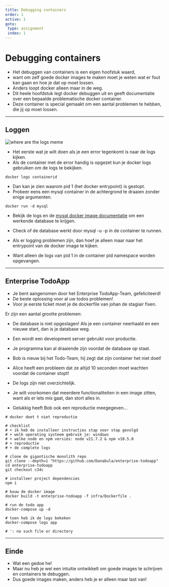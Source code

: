 ```yaml
---
title: Debugging containers
order: 1
active: 1
goto:
 type: assignment
 index: 1
---
```


# Debugging containers

- Het debuggen van containers is een eigen hoofstuk waard,
- want om zelf goede docker images te maken moet je weten wat er fout kan gaan en hoe je dat op moet lossen.
- Anders loopt docker alleen maar in de weg.
- Dit heele hoofdstuk legt docker debuggen uit en geeft documentatie over een bepaalde problematische docker container.
- Deze container is special gemaakt om een aantal problemen te hebben, die jij op moet lossen.

---


## Loggen

![where are the logs meme](@where-are-the-logs.png)

- Het eerste wat je wilt doen als je een error tegenkomt is naar de logs kijken.
- Als de container met de error handig is opgezet kun je docker logs gebruiken om de logs te bekijken.
```shell
docker logs containerid
```
- Dan kan je zien waarom pid 1 (het docker entrypoint) is gestopt.
- Probeer eens een mysql container in de achtergrond te draaien zonder enige argumenten.
```shell
docker run -d mysql
```
- Bekijk de logs en de [mysql docker image documentatie](https://hub.docker.com/_/mysql/) om een werkende database te krijgen.
- Check of de database werkt door mysql -u <user> -p in de container te runnen.

- Als er logging problemen zijn, dan hoef je alleen maar naar het entrypoint van de docker image te kijken.
- Want alleen de logs van pid 1 in de container pid namespace worden opgevangen.

---


## Enterprise TodoApp

- Je bent aangenomen door het Enterprise TodoApp-Team, gefeliciteerd!
- De beste oplossing voor al uw todos problemen!
- Voor je eerste ticket moet je de dockerfile van johan de stagiair fixen.

Er zijn een aantal grootte problemen:
- De database is niet opgeslagen! Als je een container neerhaald en een nieuwe start, dan is je database weg.
- Een wordt een development server gebruikt voor productie.
- Je programma kan al draaiende zijn voordat de database op staat.
- Bob is nieuw bij het Todo-Team, hij zegt dat zijn container het niet doet!
- Alice heeft een probleem dat ze altijd 10 seconden moet wachten voordat de container stopt!
- De logs zijn niet overzichtelijk.
- Je wilt voorkomen dat meerdere functionaliteiten in een image zitten, want als er iets mis gaat, dan stort alles in.

- Gelukkig heeft Bob ook een reproductie meegegeven...
```shell
# docker doet t niet reproductie

# checklist
# + ik heb de installeer instructies stap voor stap gevolgd
# + welk operating systeem gebruik je: windows
# + welke node en npm versies: node v21.7.2 & npm v10.5.0
# + reproductie
# + de complete logs

# clone de gigantische monolith repo
git clone --depth=1 "https://github.com/Danabula/enterprise-todoapp"
cd enterprise-todoapp
git checkout c34c

# installeer project dependencies
npm i

# bouw de docker image
docker build -t enterprise-todoapp -f infra/Dockerfile .

# run de todo app
docker-compose up -d

# toen heb ik de logs bekeken
docker-compose logs app

# ': no such file or directory
```


---

## Einde

- Wat een gedoe he!
- Maar nu heb je wel een intuitie ontwikkelt om goede images te schrijven en containers te debuggen.
- Dus goede images maken, anders heb je er alleen maar last van!

